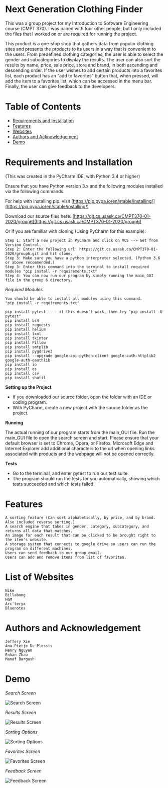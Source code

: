 # Next Generation Clothing Finder
This was a group project for my Introduction to Software Engineering course (CMPT 370). I was paired with four other people, but I only included the files that I worked on or are required for running the project.

This product is a one-stop shop that gathers data from popular clothing sites and presents the products to its users in a way that is convenient to the users. From predefined clothing categories, the user is able to select the gender and subcategories to display the results. The user can also sort the results by name, price, sale price, store and brand, in both ascending and descending order. If the user wishes to add certain products into a favorites list, each product has an “add to favorites” button that, when pressed, will add the item to a favorites list, which can be accessed in the menu bar. Finally, the user can give feedback to the developers. 

# Table of Contents
* [Requirements and Installation](#req)
* [Features](#features)
* [Websites](#web)
* [Authors and Acknowledgement](#ack)
* [Demo](#demo)

# Requirements and Installation <a name="req"></a>
(This was created in the PyCharm IDE, with Python 3.4 or higher)

Ensure that you have Python version 3.x and the following modules installed via the following commands.

For help with installing pip: visit [https://pip.pypa.io/en/stable/installing/](https://pip.pypa.io/en/stable/installing/)

Download our source files here: [https://git.cs.usask.ca/CMPT370-01-2020/group6](https://git.cs.usask.ca/CMPT370-01-2020/group6)

Or if you are familiar with cloning (Using PyCharm for this example): 

    Step 1: Start a new project in PyCharm and click on VCS --> Get from Version Control.
    Step 2: Enter the following url: https://git.cs.usask.ca/CMPT370-01-2020/group6.git and hit clone.
    Step 3: Make sure you have a python interpreter selected, (Python 3.6 or above recommended.)
    Step 3: Enter this command into the terminal to install required modules "pip install -r requirements.txt"
    Step 4: You can now run our program by simply running the main_GUI file in the group 6 directory.

_Required Modules_

    You should be able to install all modules using this command.
    "pip install -r requirements.txt"

    pip install pytest ---- if this doesn't work, then try "pip install -U pytest"
    pip install bs4
    pip install requests
    pip install helium
    pip install lxml
    pip install tkinter
    pip install Pillow 
    pip install smtplib
    pip install pygdrive3
    pip install --upgrade google-api-python-client google-auth-httplib2 google-auth-oauthlib
    pip install io
    pip install os
    pip install csv
    pip install shutil

**Setting up the Project**
* If you downloaded our source folder, open the folder with an IDE or coding program.
* With PyCharm, create a new project with the source folder as the project.

**Running**

The actual running of our program starts from the main_GUI file. Run the main_GUI file to open the search screen and start.
Please ensure that your default browser is set to Chrome, Opera, or Firefox. Microsoft Edge and Internet Explorer add additional characters to the url when opening links associated with products and the webpage will not be opened correctly.

**Tests**
* Go to the terminal, and enter pytest to run our test suite.
* The program should run the tests for you automatically, showing which tests succeeded and which tests failed. 

# Features <a name="features"></a>
    A sorting feature (Can sort alphabetically, by price, and by brand. Also included reverse sorting.)
    A search engine that takes in gender, category, subcategory, and returns all data that matches.
    An image for each result that can be clicked to be brought right to the item's website.
    A storage system that connects to google drive so users can run the program on different machines.
    Users can send feedback to our group email.
    Users can add and remove items from list of favorites.

# List of Websites <a name="web"></a>
    Nike
    Billabong
    H&M
    Arc'teryx
    Bluenotes

# Authors and Acknowledgement <a name="ack"></a>
    Jeffery Xie
    Ana-Pietje Du Plessis
    Henry Nguyen
    Enhan Zhao
    Manaf Bargash

# Demo <a name="demo"></a>

_Search Screen_

![Search Screen](https://media.discordapp.net/attachments/770779709172613122/785655849787326474/unknown.png)

_Results Screen_

![Results Screen](https://media.discordapp.net/attachments/770779709172613122/785656004582440980/unknown.png)

_Sorting Options_

![Sorting Options](https://media.discordapp.net/attachments/770779709172613122/785656110190166046/unknown.png)

_Favorites Screen_

![Favorites Screen](https://media.discordapp.net/attachments/770779709172613122/785656348141420584/unknown.png)

_Feedback Screen_

![Feedback Screen](https://media.discordapp.net/attachments/770779709172613122/785656403208962058/unknown.png)
